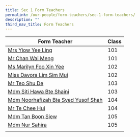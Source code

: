 ```yaml
---
title: Sec 1 Form Teachers
permalink: /our-people/form-teachers/sec-1-form-teachers/
description: ""
third_nav_title: Form Teachers
---
```

| Form Teacher | Class| 
| -------- | -------- | 
|[Mrs Yiow Yee Ling](mailto:yap_yee_ling@schools.gov.sg)|101
|[Mr Chan Wai Meng](mailto:chan_wai_meng@schools.gov.sg)|101
|[Ms Marilyn Foo Xin Yee](mailto:foo_xin_yee_marilyn@schools.gov.sg)|102
|[Miss Davora Lim Sim Mui](mailto:lim_sim_mui_davora@schools.gov.sg)|102
|[Mr Teo Shu De](mailto:teo_shu_de@schools.gov.sg)|103
|[Mdm Siti Hawa Bte Shaini](mailto:siti_hawa_shaini@schools.gov.sg)|103
|[Mdm Noorhafizah Bte Syed Yusof Shah](mailto:noorhafizah_syed_yusof_sha@schools.gov.sg)|104
|[Mr Te Chee Hui](mailto:te_chee_hui@schools.gov.sg)|104
|[Mdm Tan Boon Siew](mailto:tan_boon_siew@schools.gov.sg)|105
|[Mdm Nur Sahira](mailto:nur_sahira_ramlee@schools.gov.sg)|105
||||